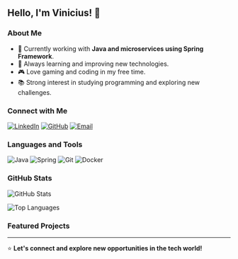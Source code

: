 ## Hello, I'm Vinicius! 👋

### About Me

- 🔭 Currently working with **Java and microservices using Spring Framework**.
- 🌱 Always learning and improving new technologies.
- 🎮 Love gaming and coding in my free time.
- 📚 Strong interest in studying programming and exploring new challenges.

### Connect with Me

[![LinkedIn](https://img.shields.io/badge/LinkedIn-000?style=for-the-badge&logo=linkedin&logoColor=0A66C2)]([https://www.linkedin.com/in/your-profile](https://www.linkedin.com/in/viniciushidekidacosta/))
[![GitHub](https://img.shields.io/badge/GitHub-000?style=for-the-badge&logo=github&logoColor=white)](https://github.com/vnhideki)
[![Email](https://img.shields.io/badge/Email-000?style=for-the-badge&logo=gmail&logoColor=EA4335)](mailto:vinihicosta@gmail.com)

### Languages and Tools

![Java](https://img.shields.io/badge/Java-000?style=for-the-badge&logo=java&logoColor=007396)
![Spring](https://img.shields.io/badge/Spring-000?style=for-the-badge&logo=spring&logoColor=6DB33F)
![Git](https://img.shields.io/badge/Git-000?style=for-the-badge&logo=git&logoColor=F05032)
![Docker](https://img.shields.io/badge/Docker-000?style=for-the-badge&logo=docker&logoColor=2496ED)

### GitHub Stats

![GitHub Stats](https://github-readme-stats.vercel.app/api?username=vnhideki&show_icons=true&theme=dark)

![Top Languages](https://github-readme-stats.vercel.app/api/top-langs/?username=vnhideki&layout=compact&theme=dark)

### Featured Projects
<!--
- [**Project 1**](https://github.com/your-username/project1): Brief description of the project.
- [**Project 2**](https://github.com/your-username/project2): Brief description of the project.
--->
---

⭐️ **Let's connect and explore new opportunities in the tech world!**

<!---
vnhideki/vnhideki is a ✨ special ✨ repository because its `README.md` (this file) appears on your GitHub profile.
You can click the Preview link to take a look at your changes.
--->
